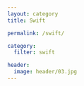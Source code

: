 ```yaml
---
layout: category
title: Swift

permalink: /swift/

category:
  filter: swift

header:
  image: header/03.jpg
---
```

